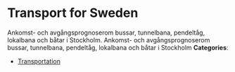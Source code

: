# Transport for Sweden


Ankomst- och avgångsprognoserom bussar, tunnelbana, pendeltåg, lokalbana och båtar i Stockholm. Ankomst- och avgångsprognoserom bussar, tunnelbana, pendeltåg, lokalbana och båtar i Stockholm
**Categories**:

- [Transportation](https://github/awesome-apis/awesome-apis#transportation)




